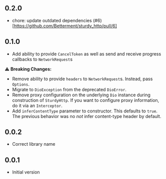 ## 0.2.0

- chore: update outdated dependencies (#6)[https://github.com/Betterment/sturdy_http/pull/6]

## 0.1.0

- Add ability to provide `CancelToken` as well as send and receive progress callbacks to `NetworkRequest`s

:warning: **Breaking Changes:**

- Remove ability to provide `headers` to `NetworkRequest`s. Instead, pass `Options`.
- Migrate to `DioException` from the deprecated `DioError`.
- Remove proxy configuration on the underlying `Dio` instance during construction of `SturdyHttp`. If you want to configure proxy information, do it via an `Interceptor`.
- Add `inferContentType` parameter to constructor. This defaults to `true`. The previous behavior was no _not_ infer content-type header by default.

## 0.0.2

- Correct library name

## 0.0.1

- Initial version
